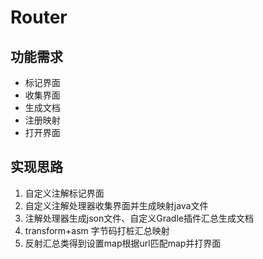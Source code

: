 # Router
## 功能需求
* 标记界面
* 收集界面
* 生成文档
* 注册映射
* 打开界面
## 实现思路
1. 自定义注解标记界面
2. 自定义注解处理器收集界面并生成映射java文件
3. 注解处理器生成json文件、自定义Gradle插件汇总生成文档
4. transform+asm 字节码打桩汇总映射
5. 反射汇总类得到设置map根据url匹配map并打界面
